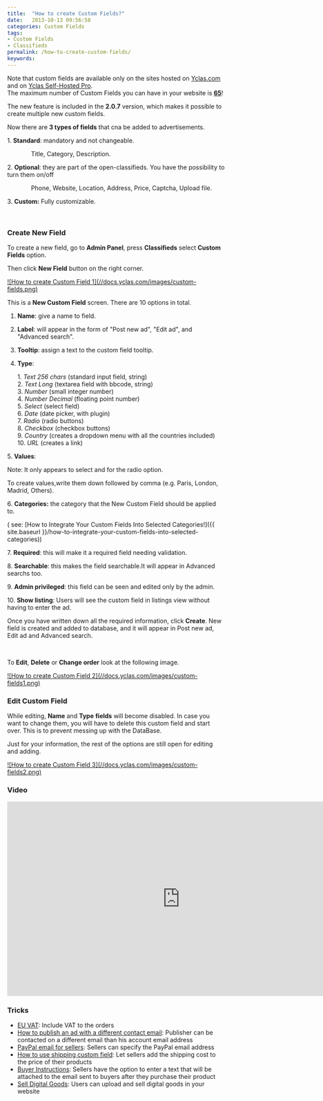 ```yaml
---
title:  "How to create Custom Fields?"
date:   2013-10-13 09:56:58
categories: Custom Fields
tags: 
- Custom Fields
- Classifieds
permalink: /how-to-create-custom-fields/
keywords: 
---
```


<div class="alert alert-info">
<strong><i class="glyphicon glyphicon-info-sign"></i> </strong> Note that custom fields are available only on the sites hosted on <a href="https://yclas.com">Yclas.com</a> and on <a href="https://selfhosted.yclas.com/themes/yclas-self-hosted-pro.html">Yclas Self-Hosted Pro</a>.
</div>

<div class="alert alert-warning">
<strong><i class="glyphicon glyphicon-warning-sign"></i> </strong> The maximum number of Custom Fields you can have in your website is <strong><u>65</u></strong>!
</div>

The new feature is included in the **2.0.7** version, which makes it possible to create multiple new custom fields.

Now there are **3 types of fields** that cna be added to advertisements.

  1\. **Standard**: mandatory and not changeable.

              Title, Category, Description.

  2\. **Optional**: they are part of the open-classifieds. You have the possibility to turn them on/off

              Phone, Website, Location, Address, Price, Captcha, Upload file.

  3\. **Custom:** Fully customizable.

 

### Create New Field

To create a new field, go to **Admin Panel**, press **Classifieds** select **Custom Fields** option.

Then click **New Field** button on the right corner.

<a href="//docs.yclas.com/images/custom-fields.png" class="thumbnail gallery-item" data-gallery>
![How to create Custom Field 1](//docs.yclas.com/images/custom-fields.png)
</a>

This is a **New Custom Field** screen. There are 10 options in total.

1. **Name**: give a name to field.
2. **Label**: will appear in the form of "Post new ad", "Edit ad", and "Advanced search".
3. **Tooltip**: assign a text to the custom field tooltip.
4. **Type**:

   1\. _Text 256 chars_ (standard input field, string)<br>
   2\. _Text Long_ (textarea field with bbcode, string)<br>
   3\. _Number_ (small integer number)<br>
   4\. _Number Decimal_ (floating point number)<br>
   5\. _Select_ (select field)<br>
   6\. _Date_ (date picker, with plugin)<br>
   7\. _Radio_ (radio buttons)<br>
   8\. _Checkbox_ (checkbox buttons)<br>
   9\. _Country_ (creates a dropdown menu with all the countries included)<br>
   10\. _URL_ (creates a link)<br>
  
5\. **Values**:

   Note: It only appears to select and for the radio option.

   To create values,write them down followed by comma (e.g. Paris, London, Madrid, Others).

6\. **Categories:** the category that the New Custom Field should be applied to.

   ( see: [How to Integrate Your Custom Fields Into Selected Categories!]({{ site.baseurl }}/how-to-integrate-your-custom-fields-into-selected-categories))

7\. **Required**: this will make it a required field needing validation.

8\. **Searchable**: this makes the field searchable.It will appear in Advanced searchs too.

9\. **Admin privileged**: this field can be seen and edited only by the admin.

10\. **Show listing**: Users will see the custom field in listings view without having to enter the ad.

Once you have written down all the required information, click **Create**. New field is created and added to database, and it will appear in Post new ad, Edit ad and Advanced search.

<br>

To **Edit**, **Delete** or **Change order** look at the following image.

<a href="//docs.yclas.com/images/custom-fields1.png" class="thumbnail gallery-item" data-gallery>
![How to create Custom Field 2](//docs.yclas.com/images/custom-fields1.png)
</a>

### Edit Custom Field

While editing, **Name** and **Type** **fields** will become disabled. In case you want to change them, you will have to delete this custom field and start over. This is to prevent messing up with the DataBase.

Just for your information, the rest of the options are still open for editing and adding.

<a href="//docs.yclas.com/images/custom-fields2.png" class="thumbnail gallery-item" data-gallery>
![How to create Custom Field 3](//docs.yclas.com/images/custom-fields2.png)
</a>

### Video

<iframe width="800" height="450" src="https://www.youtube.com/embed/n75cISNltPE" frameborder="0" allowfullscreen></iframe>


### Tricks

+ [EU VAT](http://docs.yclas.com/eu-vat/): Include VAT to the orders
+ [How to publish an ad with a different contact email](http://docs.yclas.com/how-to-publish-different-contact-email/): Publisher can be contacted on a different email than his account email address
+ [PayPal email for sellers](http://docs.yclas.com/paypal-email-for-sellers/): Sellers can specify the PayPal email address
+ [How to use shipping custom field](http://docs.yclas.com/use-shipping-custom-field/): Let sellers add the shipping cost to the price of their products
+ [Buyer Instructions](http://docs.yclas.com/buyer-instructions/): Sellers have the option to enter a text that will be attached to the email sent to buyers after they purchase their product
+ [Sell Digital Goods](http://docs.yclas.com/sell-digital-goods/): Users can upload and sell digital goods in your website



